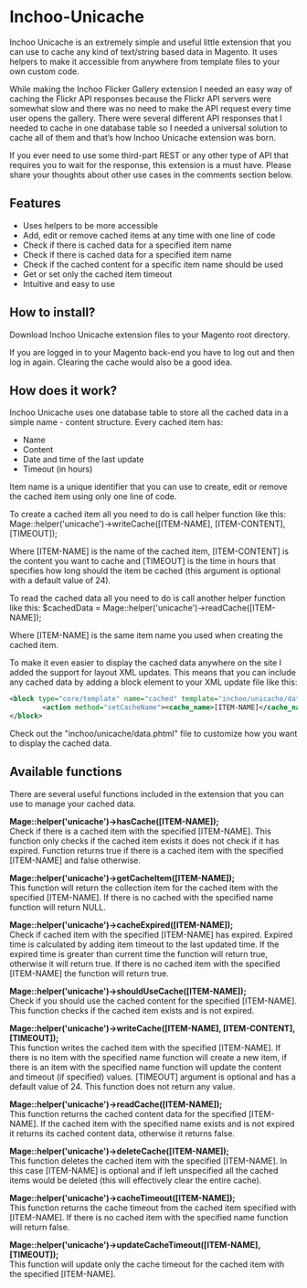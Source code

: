 Inchoo-Unicache
=====================

Inchoo Unicache is an extremely simple and useful little extension that you can use to cache any kind of text/string based data in Magento. It uses helpers to make it accessible from anywhere from template files to your own custom code.

While making the Inchoo Flicker Gallery extension I needed an easy way of caching the Flickr API responses because the Flickr API servers were somewhat slow and there was no need to make the API request every time user opens the gallery. There were several different API responses that I needed to cache in one database table so I needed a universal solution to cache all of them and that’s how Inchoo Unicache extension was born. 

If you ever need to use some third-part REST or any other type of API that requires you to wait for the response, this extension is a must have. Please share your thoughts about other use cases in the comments section below.

Features
---------------
  * Uses helpers to be more accessible
  * Add, edit or remove cached items at any time with one line of code
  * Check if there is cached data for a specified item name
  * Check if there is cached data for a specified item name
  * Check if the cached content for a specific item name should be used
  * Get or set only the cached item timeout
  * Intuitive and easy to use


How to install?
---------------
Download Inchoo Unicache extension files to your Magento root directory.

If you are logged in to your Magento back-end you have to log out and then log in again. Clearing the cache would also be a good idea.


How does it work?
-----------------
Inchoo Unicache uses one database table to store all the cached data in a simple name - content structure. Every cached item has:
  * Name
  * Content
  * Date and time of the last update
  * Timeout (in hours)

Item name is a unique identifier that you can use to create, edit or remove the cached item using only one line of code.

To create a cached item all you need to do is call helper function like this:
Mage::helper('unicache')->writeCache([ITEM-NAME], [ITEM-CONTENT], [TIMEOUT]);

Where [ITEM-NAME] is the name of the cached item, [ITEM-CONTENT] is the content you want to cache and [TIMEOUT] is the time in hours that specifies how long should the item be cached (this argument is optional with a default value of 24).

To read the cached data all you need to do is call another helper function like this:
$cachedData = Mage::helper('unicache')->readCache([ITEM-NAME]);

Where [ITEM-NAME] is the same item name you used when creating the cached item.

To make it even easier to display the cached data anywhere on the site I added the support for layout XML updates. This means that you can include any cached data by adding a block element to your XML update file like this:
````` XML
<block type="core/template" name="cached" template="inchoo/unicache/data.phtml">
        <action method="setCacheName"><cache_name>[ITEM-NAME]</cache_name></action>
</block>
`````

Check out the "inchoo/unicache/data.phtml" file to customize how you want to display the cached data.

Available functions
-------------------
There are several useful functions included in the extension that you can use to manage your cached data.

<b>Mage::helper('unicache')->hasCache([ITEM-NAME]);</b><br/>
Check if there is a cached item with the specified [ITEM-NAME]. This function only checks if the cached item exists it does not check if it has expired. Function returns true if there is a cached item with the specified [ITEM-NAME] and false otherwise.

<b>Mage::helper('unicache')->getCacheItem([ITEM-NAME]);</b><br/>
This function will return the collection item for the cached item with the specified [ITEM-NAME]. If there is no cached with the specified name function will return NULL.

<b>Mage::helper('unicache')->cacheExpired([ITEM-NAME]);</b><br/>
Check if cached item with the specified [ITEM-NAME] has expired. Expired time is calculated by adding item timeout to the last updated time. If the expired time is greater than current time the function will return true, otherwise it will return true. If there is no cached item with the specified [ITEM-NAME] the function will return true.

<b>Mage::helper('unicache')->shouldUseCache([ITEM-NAME]);</b><br/>
Check if you should use the cached content for the specified [ITEM-NAME]. This function checks if the cached item exists and is not expired.

<b>Mage::helper('unicache')->writeCache([ITEM-NAME], [ITEM-CONTENT], [TIMEOUT]);</b><br/>
This function writes the cached item with the specified [ITEM-NAME]. If there is no item with the specified name function will create a new item, if there is an item with the specified name function will update the content and timeout (if specified) values. [TIMEOUT] argument is optional and has a default value of 24. This function does not return any value.

<b>Mage::helper('unicache')->readCache([ITEM-NAME]);</b><br/>
This function returns the cached content data for the specified [ITEM-NAME]. If the cached item with the specified name exists and is not expired it returns its cached content data, otherwise it returns false.

<b>Mage::helper('unicache')->deleteCache([ITEM-NAME]);</b><br/>
This function deletes the cached item with the specified [ITEM-NAME]. In this case [ITEM-NAME] is optional and if left unspecified all the cached items would be deleted (this will effectively clear the entire cache).

<b>Mage::helper('unicache')->cacheTimeout([ITEM-NAME]);</b><br/>
This function returns the cache timeout from the cached item specified with [ITEM-NAME]. If there is no cached item with the specified name function will return false.

<b>Mage::helper('unicache')->updateCacheTimeout([ITEM-NAME], [TIMEOUT]);</b><br/>
This function will update only the cache timeout for the cached item with the specified [ITEM-NAME].
